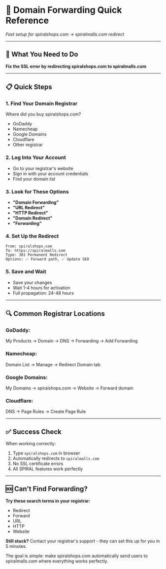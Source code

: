 # 🚀 Domain Forwarding Quick Reference

*Fast setup for spiralshops.com → spiralmalls.com redirect*

---

## 🎯 What You Need to Do

**Fix the SSL error by redirecting spiralshops.com to spiralmalls.com**

---

## 📋 Quick Steps

### **1. Find Your Domain Registrar**
Where did you buy spiralshops.com?
- GoDaddy
- Namecheap  
- Google Domains
- Cloudflare
- Other registrar

### **2. Log Into Your Account**
- Go to your registrar's website
- Sign in with your account credentials
- Find your domain list

### **3. Look for These Options**
- **"Domain Forwarding"**
- **"URL Redirect"** 
- **"HTTP Redirect"**
- **"Domain Redirect"**
- **"Forwarding"**

### **4. Set Up the Redirect**
```
From: spiralshops.com
To: https://spiralmalls.com
Type: 301 Permanent Redirect
Options: ✅ Forward path, ✅ Update SEO
```

### **5. Save and Wait**
- Save your changes
- Wait 1-4 hours for activation
- Full propagation: 24-48 hours

---

## 🔍 Common Registrar Locations

### **GoDaddy:**
My Products → Domain → DNS → Forwarding → Add Forwarding

### **Namecheap:**
Domain List → Manage → Redirect Domain tab

### **Google Domains:**
My Domains → spiralshops.com → Website → Forward domain

### **Cloudflare:**
DNS → Page Rules → Create Page Rule

---

## ✅ Success Check

When working correctly:
1. Type `spiralshops.com` in browser
2. Automatically redirects to `spiralmalls.com`  
3. No SSL certificate errors
4. All SPIRAL features work perfectly

---

## 🆘 Can't Find Forwarding?

**Try these search terms in your registrar:**
- Redirect
- Forward
- URL
- HTTP
- Website

**Still stuck?** Contact your registrar's support - they can set this up for you in 5 minutes.

The goal is simple: make spiralshops.com automatically send users to spiralmalls.com where everything works perfectly.